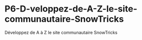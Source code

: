 # P6-D-veloppez-de-A-Z-le-site-communautaire-SnowTricks
Développez de A à Z le site communautaire SnowTricks
